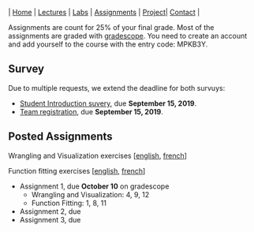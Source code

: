 | [Home](index.md) | [Lectures](lectures.md) | [Labs](labs.md) | [Assignments](assignments.md) | [Project](project.md)| [Contact](contact.md) |

Assignments are count for 25% of your final grade. Most of the assignments are graded with [gradescope](https://www.gradescope.com/). You need to create an account and add yourself to the course with the entry code: MPKB3Y.

## Survey

Due to multiple requests, we extend the deadline for both survuys:

- [Student Introduction suvery](https://forms.gle/2iQKQrGpcXnXMsQe9), due **September 15, 2019**.
- [Team registration](https://forms.gle/793jBEcBh9U57Qp99), due **September 15, 2019**.



## Posted Assignments

Wrangling and Visualization exercises [[english](https://colab.research.google.com/drive/10nTBPokrkrat8KYsCayfvA2CSZRM0VdZ#scrollTo=luhc8KH_8wYz), [french](https://colab.research.google.com/drive/13l69m9RJYnO_AOIM0x4zKN7tDgcQHDa2)]

Function fitting exercises [[english](https://colab.research.google.com/drive/1hIuDnr-s7h1x8ccayRBDqx__YCtG5UqL), [french](https://colab.research.google.com/drive/1X-9D7YgFlvWLFgTOkNAJpAiooumurhMH)]

- Assignment 1, due **October 10** on gradescope
  * Wrangling and Visualization: 4, 9, 12
  * Function Fitting: 1, 8, 11
- Assignment 2, due 
- Assignment 3, due 


